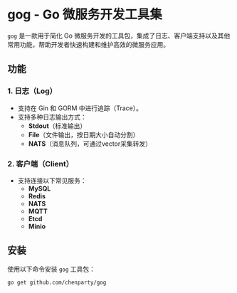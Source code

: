# gog - Go 微服务开发工具集

`gog` 是一款用于简化 Go 微服务开发的工具包，集成了日志、客户端支持以及其他常用功能，帮助开发者快速构建和维护高效的微服务应用。

## 功能

### 1. **日志（Log）**
- 支持在 Gin 和 GORM 中进行追踪（Trace）。
- 支持多种日志输出方式：
  - **Stdout**（标准输出）
  - **File**（文件输出，按日期大小自动分割）
  - **NATS**（消息队列，可通过vector采集转发）

### 2. **客户端（Client）**
- 支持连接以下常见服务：
  - **MySQL**
  - **Redis**
  - **NATS**
  - **MQTT**
  - **Etcd**
  - **Minio**

## 安装

使用以下命令安装 `gog` 工具包：

```shell
go get github.com/chenparty/gog
